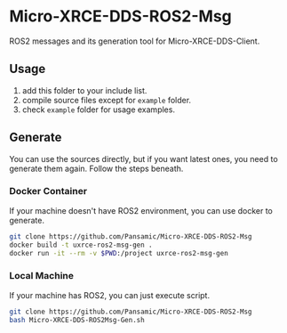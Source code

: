 # Micro-XRCE-DDS-ROS2-Msg

ROS2 messages and its generation tool for Micro-XRCE-DDS-Client.

## Usage

1. add this folder to your include list.
2. compile source files except for `example` folder.
3. check `example` folder for usage examples.

## Generate

You can use the sources directly, but if you want latest ones, you need to generate them again. Follow the steps beneath.

### Docker Container

If your machine doesn't have ROS2 environment, you can use docker to generate.

```bash
git clone https://github.com/Pansamic/Micro-XRCE-DDS-ROS2-Msg
docker build -t uxrce-ros2-msg-gen .
docker run -it --rm -v $PWD:/project uxrce-ros2-msg-gen
```

### Local Machine

If your machine has ROS2, you can just execute script.
```bash
git clone https://github.com/Pansamic/Micro-XRCE-DDS-ROS2-Msg
bash Micro-XRCE-DDS-ROS2Msg-Gen.sh
```
